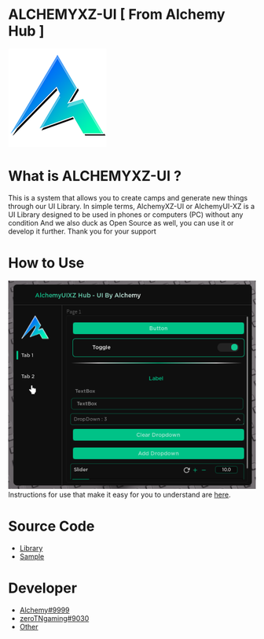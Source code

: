 # ALCHEMYXZ-UI [ From Alchemy Hub ]
![image](./Image/AlchemyLogo.png)
# What is ALCHEMYXZ-UI ?
This is a system that allows you to create camps and generate new things through our UI Library. In simple terms, AlchemyXZ-UI or AlchemyUI-XZ is a UI Library designed to be used in phones or computers (PC) without any condition And we also duck as Open Source as well, you can use it or develop it further. Thank you for your support
# How to Use
![image](./Image/SampleUI.png)
Instructions for use that make it easy for you to understand are [here](./Documentation.md).
# Source Code
- [Library](./Library.lua)
- [Sample](./Sample.lua)
# Developer
- [Alchemy#9999](https://github.com/ZoiIntra)
- [zeroTNgaming#9030](https://github.com/ZPSXHUB)
- [Other](https://discord.gg/dUdzZskBCC)
